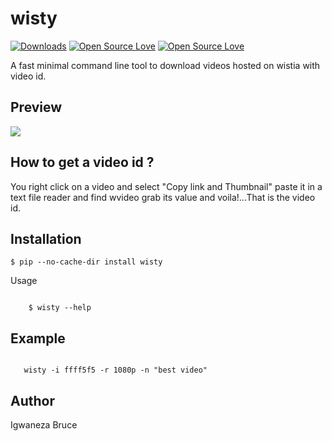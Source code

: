 # wisty

[![Downloads](https://pepy.tech/badge/wisty)](https://pepy.tech/project/wisty)
[![Open Source Love](https://badges.frapsoft.com/os/v1/open-source.svg?v=102)](https://github.com/ellerbrock/open-source-badge/)
[![Open Source Love](https://badges.frapsoft.com/os/mit/mit.svg?v=102)](https://github.com/ellerbrock/open-source-badge/)

A fast minimal command line tool to download videos hosted on wistia with video id.

## Preview

<p>
    <img src="https://raw.githubusercontent.com/knowbee/hosting/master/assets/wisty.png" width="auto" height="auto"/>
</p>

## How to get a video id ?

You right click on a video and select "Copy link and Thumbnail" paste it in a text file reader and find wvideo grab its value and voila!...That is the video id.

## Installation

    $ pip --no-cache-dir install wisty

Usage

```cli

    $ wisty --help
```

## Example

```cli

   wisty -i ffff5f5 -r 1080p -n "best video"

```

## Author

Igwaneza Bruce
